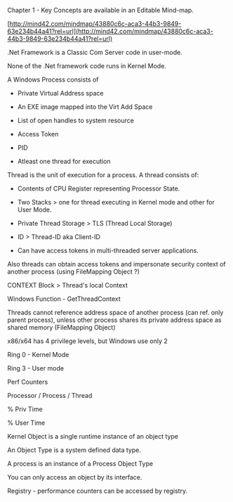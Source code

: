 Chapter 1 - Key Concepts are available in an Editable Mind-map.

[http://mind42.com/mindmap/43880c6c-aca3-44b3-9849-63e234b44a41?rel=url](http://mind42.com/mindmap/43880c6c-aca3-44b3-9849-63e234b44a41?rel=url)

.Net Framework is a Classic Com Server code in user-mode.

None of the .Net framework code runs in Kernel Mode.

A Windows Process consists of 

- Private Virtual Address space

- An EXE image mapped into the Virt Add Space

- List of open handles to system resource

- Access Token

- PID

- Atleast one thread for execution

Thread is the unit of execution for a process. A thread consists of:

- Contents of CPU Register representing Processor State.

- Two Stacks > one for thread executing in Kernel mode and other for User Mode.

- Private Thread Storage > TLS (Thread Local Storage)

- ID > Thread-ID aka Client-ID

- Can have access tokens in multi-threaded server applications.

Also threads can obtain access tokens and impersonate security context of another process (using FileMapping Object ?)

CONTEXT Block > Thread's local Context

Windows Function - GetThreadContext 

Threads cannot reference address space of another process (can ref. only parent process), unless other process shares its private address space as shared memory (FileMapping Object)

x86/x64 has 4 privilege levels, but Windows use only 2

Ring 0 - Kernel Mode

Ring 3 - User mode

Perf Counters 

Processor / Process / Thread

% Priv Time

% User Time

Kernel Object is a single runtime instance of an object type

An Object Type is a system defined data type.

A process is an instance of a Process Object Type

You can only access an object by its interface.

Registry - performance counters can be accessed by registry.


